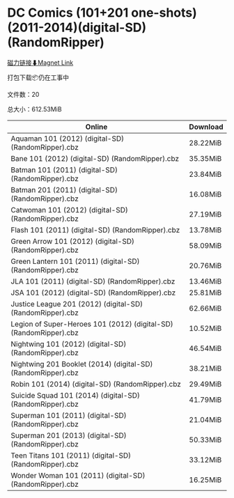 # DC Comics (101+201 one-shots)(2011-2014)(digital-SD)(RandomRipper)

[磁力链接⬇Magnet Link](magnet:?xt=urn:btih:fa7cc91745bd17ece94760e1e8bb1e36bdcd4da3&dn=DC%20Comics%20%28101%2B201%20one-shots%29%282011-2014%29%28digital-SD%29%28RandomRipper%29)

打包下载📦仍在工事中

文件数：20

总大小：612.53MiB

Online | Download
--- | ---
Aquaman 101 (2012) (digital-SD) (RandomRipper).cbz | 28.22MiB
Bane 101 (2012) (digital-SD) (RandomRipper).cbz | 35.35MiB
Batman 101 (2011) (digital-SD) (RandomRipper).cbz | 23.84MiB
Batman 201 (2011) (digital-SD) (RandomRipper).cbz | 16.08MiB
Catwoman 101 (2012) (digital-SD) (RandomRipper).cbz | 27.19MiB
Flash 101 (2011) (digital-SD) (RandomRipper).cbz | 13.78MiB
Green Arrow 101 (2012) (digital-SD) (RandomRipper).cbz | 58.09MiB
Green Lantern 101 (2011) (digital-SD) (RandomRipper).cbz | 20.76MiB
JLA 101 (2011) (digital-SD) (RandomRipper).cbz | 13.46MiB
JSA 101 (2012) (digital-SD) (RandomRipper).cbz | 25.81MiB
Justice League 201 (2012) (digital-SD) (RandomRipper).cbz | 62.66MiB
Legion of Super-Heroes 101 (2012) (digital-SD) (RandomRipper).cbz | 10.52MiB
Nightwing 101 (2012) (digital-SD) (RandomRipper).cbz | 46.54MiB
Nightwing 201 Booklet (2014) (digital-SD) (RandomRipper).cbz | 38.21MiB
Robin 101 (2014) (digital-SD) (RandomRipper).cbz | 29.49MiB
Suicide Squad 101 (2014) (digital-SD) (RandomRipper).cbz | 41.79MiB
Superman 101 (2011) (digital-SD) (RandomRipper).cbz | 21.04MiB
Superman 201 (2013) (digital-SD) (RandomRipper).cbz | 50.33MiB
Teen Titans 101 (2011) (digital-SD) (RandomRipper).cbz | 33.12MiB
Wonder Woman 101 (2011) (digital-SD) (RandomRipper).cbz | 16.25MiB